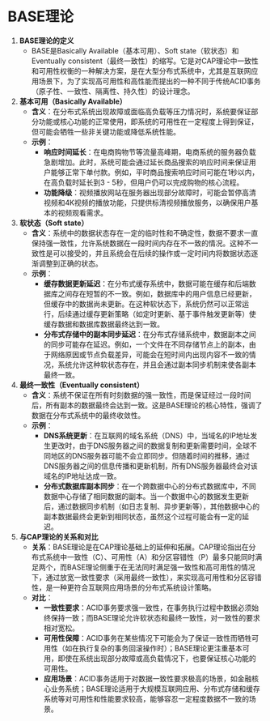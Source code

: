 # BASE理论

1. **BASE理论的定义**
    - BASE是Basically Available（基本可用）、Soft state（软状态）和Eventually consistent（最终一致性）的缩写。它是对CAP理论中一致性和可用性权衡的一种解决方案，是在大型分布式系统中，尤其是互联网应用场景下，为了实现高可用性和高性能而提出的一种不同于传统ACID事务（原子性、一致性、隔离性、持久性）的设计理念。
2. **基本可用（Basically Available）**
    - **含义**：在分布式系统出现故障或面临高负载等压力情况时，系统要保证部分功能或核心功能的正常使用，即系统的可用性在一定程度上得到保证，但可能会牺牲一些非关键功能或降低系统性能。
    - **示例**：
        - **响应时间延长**：在电商购物节等流量高峰期，电商系统的服务器负载急剧增加。此时，系统可能会通过延长商品搜索的响应时间来保证用户能够正常下单付款。例如，平时商品搜索响应时间可能在1秒以内，在高负载时延长到3 - 5秒，但用户仍可以完成购物的核心流程。
        - **功能降级**：视频播放网站在服务器出现部分故障时，可能会暂停高清视频和4K视频的播放功能，只提供标清视频播放服务，以确保用户基本的视频观看需求。
3. **软状态（Soft state）**
    - **含义**：系统中的数据状态存在一定的临时性和不确定性，数据不要求一直保持强一致性，允许系统数据在一段时间内存在不一致的情况。这种不一致性是可以接受的，并且系统会在后续的操作或一定时间内将数据状态逐渐调整到正确的状态。
    - **示例**：
        - **缓存数据更新延迟**：在分布式缓存系统中，数据可能在缓存和后端数据库之间存在短暂的不一致。例如，数据库中的用户信息已经更新，但缓存中的数据尚未更新。在这种软状态下，系统仍然可以正常运行，后续通过缓存更新策略（如定时更新、基于事件触发更新等）使缓存数据和数据库数据最终达到一致。
        - **分布式存储中的副本同步延迟**：在分布式存储系统中，数据副本之间的同步可能存在延迟。例如，一个文件在不同存储节点上的副本，由于网络原因或节点负载差异，可能会在短时间内出现内容不一致的情况，系统允许这种软状态存在，并且会通过副本同步机制来使各副本最终一致。
4. **最终一致性（Eventually consistent）**
    - **含义**：系统不保证在所有时刻数据的强一致性，而是保证经过一段时间后，所有副本的数据最终会达到一致。这是BASE理论的核心特性，强调了数据在分布式系统中的最终收敛性。
    - **示例**：
        - **DNS系统更新**：在互联网的域名系统（DNS）中，当域名的IP地址发生更改时，由于DNS服务器之间的数据复制和更新需要时间，全球不同地区的DNS服务器可能不会立即同步。但随着时间的推移，通过DNS服务器之间的信息传播和更新机制，所有DNS服务器最终会对该域名的IP地址达成一致。
        - **分布式数据库副本同步**：在一个跨数据中心的分布式数据库中，不同数据中心存储了相同数据的副本。当一个数据中心的数据发生更新后，通过数据同步机制（如日志复制、异步更新等），其他数据中心的副本数据最终会更新到相同状态，虽然这个过程可能会有一定的延迟。
5. **与CAP理论的关系和对比**
    - **关系**：BASE理论是在CAP理论基础上的延伸和拓展。CAP理论指出在分布式系统中一致性（C）、可用性（A）和分区容错性（P）最多只能同时满足两个，而BASE理论侧重于在无法同时满足强一致性和高可用性的情况下，通过放宽一致性要求（采用最终一致性），来实现高可用性和分区容错性，是一种更符合互联网应用场景的分布式系统设计策略。
    - **对比**：
        - **一致性要求**：ACID事务要求强一致性，在事务执行过程中数据必须始终保持一致；而BASE理论允许软状态和最终一致性，对一致性的要求相对宽松。
        - **可用性保障**：ACID事务在某些情况下可能会为了保证一致性而牺牲可用性（如在执行复杂的事务回滚操作时）；BASE理论更注重基本可用，即使在系统出现部分故障或高负载情况下，也要保证核心功能的可用性。
        - **应用场景**：ACID事务适用于对数据一致性要求极高的场景，如金融核心业务系统；BASE理论适用于大规模互联网应用、分布式存储和缓存系统等对可用性和性能要求较高，能够容忍一定程度数据不一致的场景。
